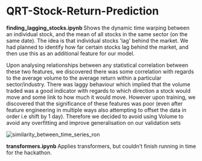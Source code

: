 # QRT-Stock-Return-Prediction

<b> finding_lagging_stocks.ipynb </b> Shows the dynamic time warping between an individual stock, and the mean of all stocks in the same sector (on the same date). The idea is that individual stocks 'lag' behind the market. We had planned to identify how far certain stocks lag behind the market, and then use this as an additional feature for our model. 

Upon analysing relationships between any statistical correlation between these two features, we discovered there was some correlation with regards to the average volume to the average return within a particular sector/industry. There was laggy behaviour which implied that the volume traded was a good indicator with regards to which direction a stock would move and some link to how much it would move. However upon training, we discovered that the significance of these features was poor (even after feature engineering in multiple ways also attempting to offset the data in order i.e shift by 1 day). Therefore we decided to avoid using Volume to avoid any overfitting and improve generalisation on our validation sets

![similarity_between_time_series_ron](https://user-images.githubusercontent.com/63469131/202898250-c98d5834-9025-473c-ab49-35459aef2ea4.png)

<b> transformers.ipynb </b> Applies transformers, but couldn't finish running in time for the hackathon.
